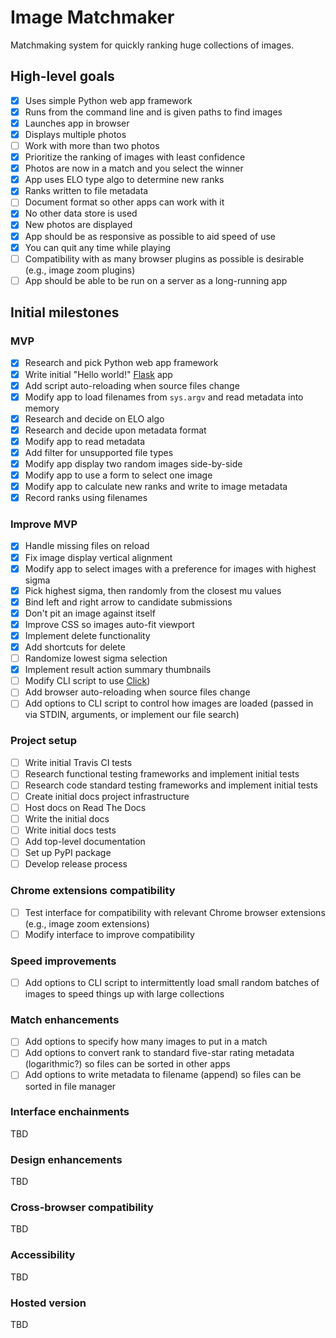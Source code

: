 # Image Matchmaker

Matchmaking system for quickly ranking huge collections of images.

## High-level goals

- [x] Uses simple Python web app framework
- [X] Runs from the command line and is given paths to find images
- [X] Launches app in browser
- [X] Displays multiple photos
- [ ] Work with more than two photos
- [X] Prioritize the ranking of images with least confidence
- [X] Photos are now in a match and you select the winner
- [X] App uses ELO type algo to determine new ranks
- [X] Ranks written to file metadata
- [ ] Document format so other apps can work with it
- [X] No other data store is used
- [X] New photos are displayed
- [X] App should be as responsive as possible to aid speed of use
- [X] You can quit any time while playing
- [ ] Compatibility with as many browser plugins as possible is desirable (e.g.,
  image zoom plugins)
- [ ] App should be able to be run on a server as a long-running app

## Initial milestones

### MVP


- [x] Research and pick Python web app framework
- [x] Write initial "Hello world!"
  [Flask](https://www.palletsprojects.com/p/flask/) app
- [x] Add script auto-reloading when source files change
- [x] Modify app to load filenames from `sys.argv` and read metadata into memory
- [x] Research and decide on ELO algo
- [X] Research and decide upon metadata format
- [X] Modify app to read metadata
- [X] Add filter for unsupported file types
- [X] Modify app display two random images side-by-side
- [X] Modify app to use a form to select one image
- [X] Modify app to calculate new ranks and write to image metadata
- [X] Record ranks using filenames

### Improve MVP

- [X] Handle missing files on reload
- [X] Fix image display vertical alignment
- [X] Modify app to select images with a preference for images with highest
  sigma
- [X] Pick highest sigma, then randomly from the closest mu values
- [X] Bind left and right arrow to candidate submissions
- [X] Don't pit an image against itself
- [X] Improve CSS so images auto-fit viewport
- [X] Implement delete functionality
- [X] Add shortcuts for delete
- [ ] Randomize lowest sigma selection
- [X] Implement result action summary thumbnails
- [ ] Modify CLI script to use
  [Click](https://www.palletsprojects.com/p/click/))
- [ ] Add browser auto-reloading when source files change
- [ ] Add options to CLI script to control how images are loaded (passed in via
  STDIN, arguments, or implement our file search)

### Project setup

- [ ] Write initial Travis CI tests
- [ ] Research functional testing frameworks and implement initial tests
- [ ] Research code standard testing frameworks and implement initial tests
- [ ] Create initial docs project infrastructure
- [ ] Host docs on Read The Docs
- [ ] Write the initial docs
- [ ] Write initial docs tests
- [ ] Add top-level documentation
- [ ] Set up PyPI package
- [ ] Develop release process

### Chrome extensions compatibility

- [ ] Test interface for compatibility with relevant Chrome browser extensions
  (e.g., image zoom extensions)
- [ ] Modify interface to improve compatibility

### Speed improvements

- [ ] Add options to CLI script to intermittently load small random batches of
  images to speed things up with large collections

### Match enhancements

- [ ] Add options to specify how many images to put in a match
- [ ] Add options to convert rank to standard five-star rating metadata
  (logarithmic?) so files can be sorted in other apps
- [ ] Add options to write metadata to filename (append) so files can be sorted
  in file manager

### Interface enchainments

TBD

### Design enhancements

TBD

### Cross-browser compatibility

TBD

### Accessibility

TBD

### Hosted version

TBD

